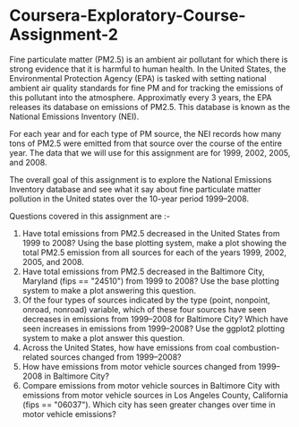 # Coursera-Exploratory-Course-Assignment-2

Fine particulate matter (PM2.5) is an ambient air pollutant for which there is strong evidence that it is harmful to human health.
In the United States, the Environmental Protection Agency (EPA) is tasked with setting national ambient air quality standards for 
fine PM and for tracking the emissions of this pollutant into the atmosphere. Approximatly every 3 years, the EPA releases its 
database on emissions of PM2.5. This database is known as the National Emissions Inventory (NEI).

For each year and for each type of PM source, the NEI records how many tons of PM2.5 were emitted from that source over the course
of the entire year. The data that we will use for this assignment are for 1999, 2002, 2005, and 2008.

The overall goal of this assignment is to explore the National Emissions Inventory database and see what it say about fine particulate
matter pollution in the United states over the 10-year period 1999–2008.

Questions covered in this assignment are :-
1. Have total emissions from PM2.5 decreased in the United States from 1999 to 2008? Using the base plotting system, make a plot showing 
the total PM2.5 emission from all sources for each of the years 1999, 2002, 2005, and 2008.
2. Have total emissions from PM2.5 decreased in the Baltimore City, Maryland (fips == "24510") from 1999 to 2008? Use the base plotting 
system to make a plot answering this question.
3. Of the four types of sources indicated by the type (point, nonpoint, onroad, nonroad) variable, which of these four sources have seen
decreases in emissions from 1999–2008 for Baltimore City? Which have seen increases in emissions from 1999–2008? Use the ggplot2 
plotting system to make a plot answer this question.
4. Across the United States, how have emissions from coal combustion-related sources changed from 1999–2008?
5. How have emissions from motor vehicle sources changed from 1999–2008 in Baltimore City?
6. Compare emissions from motor vehicle sources in Baltimore City with emissions from motor vehicle sources in Los Angeles County, 
California (fips == "06037"). Which city has seen greater changes over time in motor vehicle emissions?
